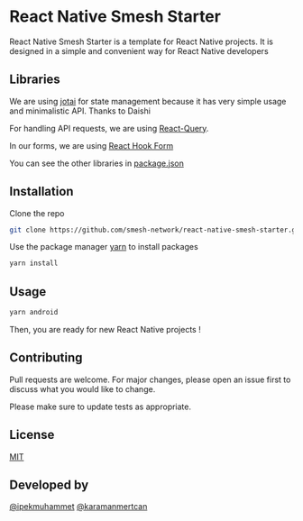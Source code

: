 # React Native Smesh Starter

React Native Smesh Starter is a template for React Native projects. It is designed in a simple and convenient way for React Native developers 

## Libraries

We are using [jotai](https://jotai.org/) for state management because it has very simple usage and minimalistic API. Thanks to Daishi

For handling API requests, we are using [React-Query](https://react-query.tanstack.com/).

In our forms, we are using [React Hook Form](https://react-hook-form.com/)

You can see the other libraries in [package.json](https://github.com/smesh-network/react-native-smesh-starter/blob/master/package.json)

## Installation

Clone the repo
```bash
git clone https://github.com/smesh-network/react-native-smesh-starter.git
```

Use the package manager [yarn](https://yarnpkg.com/) to install packages

```bash
yarn install
```

## Usage
```bash
yarn android
```

Then, you are ready for new React Native projects !

## Contributing
Pull requests are welcome. For major changes, please open an issue first to discuss what you would like to change.

Please make sure to update tests as appropriate.

## License
[MIT](https://choosealicense.com/licenses/mit/)

## Developed by
[@ipekmuhammet](https://github.com/ipekmuhammet)
[@karamanmertcan](https://github.com/karamanmertcan)
